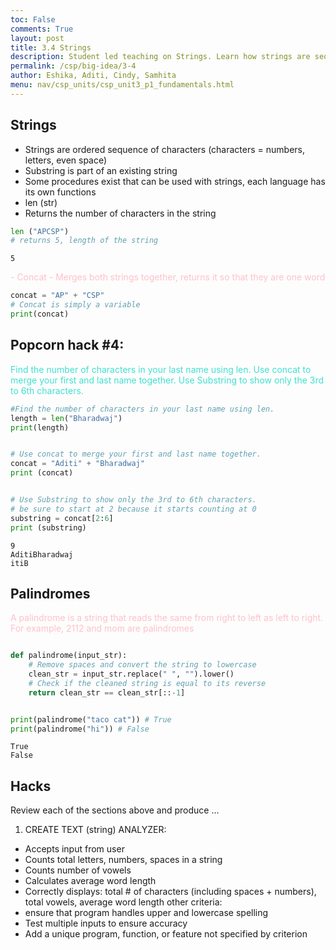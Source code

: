 ```yaml
---
toc: False
comments: True
layout: post
title: 3.4 Strings
description: Student led teaching on Strings. Learn how strings are sequences of characters used to represent text and how to manipulate them.
permalink: /csp/big-idea/3-4
author: Eshika, Aditi, Cindy, Samhita
menu: nav/csp_units/csp_unit3_p1_fundamentals.html
---
```


## Strings
- Strings are ordered sequence of characters (characters = numbers, letters, even space)
- Substring is part of an existing string 
- Some procedures exist that can be used with strings, each language has its own functions
- len (str)
- Returns the number of characters in the string


```python
len ("APCSP")
# returns 5, length of the string
```




    5



<span style="color:pink">
- Concat
- Merges both strings together, returns it so that they are one word 
</span>


```python
concat = "AP" + "CSP"
# Concat is simply a variable
print(concat)
```

## Popcorn hack #4: 
<span style="color:turquoise">
Find the number of characters in your last name using len. Use concat to merge your first and last name together. Use Substring to show only the 3rd to 6th characters. 
</span>


```python
#Find the number of characters in your last name using len.
length = len("Bharadwaj")
print(length)


# Use concat to merge your first and last name together.
concat = "Aditi" + "Bharadwaj"
print (concat)


# Use Substring to show only the 3rd to 6th characters.
# be sure to start at 2 because it starts counting at 0
substring = concat[2:6]
print (substring)
```

    9
    AditiBharadwaj
    itiB


## Palindromes
<span style="color:pink">
A palindrome is a string that reads the same from right to left as left to right.
For example, 2112 and mom are palindromes
</span>


```python

def palindrome(input_str):
    # Remove spaces and convert the string to lowercase
    clean_str = input_str.replace(" ", "").lower()
    # Check if the cleaned string is equal to its reverse
    return clean_str == clean_str[::-1]


print(palindrome("taco cat")) # True
print(palindrome("hi")) # False
```

    True
    False


## Hacks
Review each of the sections above and produce ...
1. CREATE TEXT (string) ANALYZER:
- Accepts input from user
- Counts total letters, numbers, spaces in a string
- Counts number of vowels
- Calculates average word length
- Correctly displays: total # of characters (including spaces + numbers), total vowels, average word length
other criteria:
- ensure that program handles upper and lowercase spelling
- Test multiple inputs to ensure accuracy
- Add a unique program, function, or feature not specified by criterion


